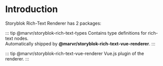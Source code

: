 # Introduction

Storyblok Rich-Text Renderer has 2 packages:

::: tip @marvr/storyblok-rich-text-types
Contains type definitions for rich-text nodes.<br>
Automatically shipped by **@marvr/storyblok-rich-text-vue-renderer**.
:::

::: tip @marvr/storyblok-rich-text-vue-renderer
Vue.js plugin of the renderer.
:::
